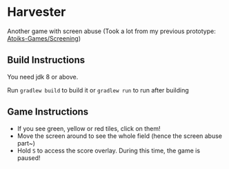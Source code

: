 # Harvester

Another game with screen abuse (Took a lot from my previous prototype: [Atoiks-Games/Screening](https://github.com/atoiks-games/Screening))

## Build Instructions

You need jdk 8 or above.

Run `gradlew build` to build it or `gradlew run` to run after building

## Game Instructions

*   If you see green, yellow or red tiles, click on them!
*   Move the screen around to see the whole field (hence the screen abuse part~)
*   Hold `S` to access the score overlay. During this time, the game is paused!